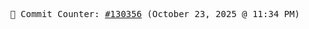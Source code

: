 <p align="center">
    <samp>
        📮 Commit Counter: <a href="https://github.com/Javascript-void0/Javascript-void0/commits/main">#130356</a> (October 23, 2025 @ 11:34 PM)
    </samp>
</p>